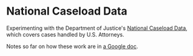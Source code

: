 # National Caseload Data #

Experimenting with the Department of Justice's [National Caseload Data][0],
which covers cases handled by U.S. Attorneys.

Notes so far on how these work are in [a Google doc][1].

[0]: https://www.justice.gov/usao/resources/foia-library/national-caseload-data
[1]: https://docs.google.com/document/d/1u0yoaBIWbS0_HmAyvyX7ditqhoMR2xWXsQZZggB3WFk/edit#
